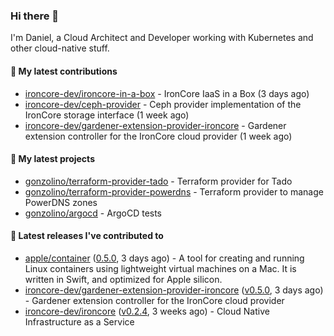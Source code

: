 ### Hi there 👋

I'm Daniel, a Cloud Architect and Developer working with Kubernetes and other cloud-native stuff.

#### 👷 My latest contributions

- [ironcore-dev/ironcore-in-a-box](https://github.com/ironcore-dev/ironcore-in-a-box) - IronCore IaaS in a Box (3 days ago)
- [ironcore-dev/ceph-provider](https://github.com/ironcore-dev/ceph-provider) - Ceph provider implementation of the IronCore storage interface (1 week ago)
- [ironcore-dev/gardener-extension-provider-ironcore](https://github.com/ironcore-dev/gardener-extension-provider-ironcore) - Gardener extension controller for the IronCore cloud provider (1 week ago)

#### 🌱 My latest projects

- [gonzolino/terraform-provider-tado](https://github.com/gonzolino/terraform-provider-tado) - Terraform provider for Tado
- [gonzolino/terraform-provider-powerdns](https://github.com/gonzolino/terraform-provider-powerdns) - Terraform provider to manage PowerDNS zones
- [gonzolino/argocd](https://github.com/gonzolino/argocd) - ArgoCD tests

#### 🔭 Latest releases I've contributed to

- [apple/container](https://github.com/apple/container) ([0.5.0](https://github.com/apple/container/releases/tag/0.5.0), 3 days ago) - A tool for creating and running Linux containers using lightweight virtual machines on a Mac. It is written in Swift, and optimized for Apple silicon. 
- [ironcore-dev/gardener-extension-provider-ironcore](https://github.com/ironcore-dev/gardener-extension-provider-ironcore) ([v0.5.0](https://github.com/ironcore-dev/gardener-extension-provider-ironcore/releases/tag/v0.5.0), 3 days ago) - Gardener extension controller for the IronCore cloud provider
- [ironcore-dev/ironcore](https://github.com/ironcore-dev/ironcore) ([v0.2.4](https://github.com/ironcore-dev/ironcore/releases/tag/v0.2.4), 3 weeks ago) - Cloud Native Infrastructure as a Service
